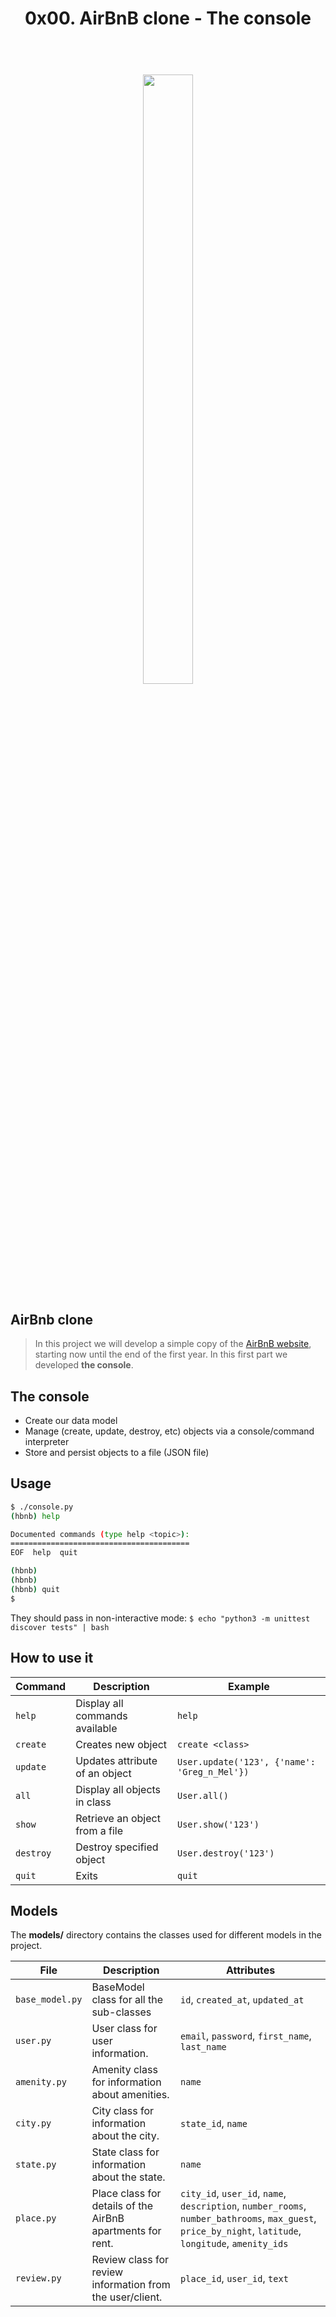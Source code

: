 <h1 align="center" >0x00. AirBnB clone - The console</h1>
<h1 align="center" >
<br>
    <img src="https://user-images.githubusercontent.com/90820795/156004222-8d617b49-62b1-4936-b055-031c7a704d10.png" height="50%" width="40%">
</h1>

## AirBnb clone
> In this project we will develop a simple copy of the [AirBnB website](https://www.airbnb.com), starting now until the end of the first year.
> In this first part we developed **the console**.

## The console
+ Create our data model
+ Manage (create, update, destroy, etc) objects via a console/command interpreter
+ Store and persist objects to a file (JSON file)

## Usage

```bash
$ ./console.py
(hbnb) help

Documented commands (type help <topic>):
========================================
EOF  help  quit

(hbnb)
(hbnb)
(hbnb) quit
$
```

They should pass in non-interactive mode: `$ echo "python3 -m unittest discover tests" | bash`

## How to use it

Command | Description | Example
--------|-------------|--------
`help` | Display all commands available | `help`
`create` | Creates new object | `create <class>`
`update` | Updates attribute of an object | `User.update('123', {'name': 'Greg_n_Mel'})`
`all` | Display all objects in class | `User.all()`
`show` | Retrieve an object from a file | `User.show('123')`
`destroy` | Destroy specified object | `User.destroy('123')`
`quit` | Exits | `quit`

## Models

The **models/** directory contains the classes used for different models in the project.

File | Description | Attributes
---- | ----------- | ----------
`base_model.py` | BaseModel class for all the sub-classes | `id`, `created_at`, `updated_at`
`user.py` | User class for user information. | `email`, `password`, `first_name`, `last_name`
`amenity.py` | Amenity class for information about amenities. | `name`
`city.py` | City class for information about the city. | `state_id`, `name`
`state.py` | State class for information about the state. | `name`
`place.py` | Place class for details of the AirBnB apartments for rent. | `city_id`, `user_id`, `name`, `description`, `number_rooms`, `number_bathrooms`, `max_guest`, `price_by_night`, `latitude`, `longitude`, `amenity_ids`
`review.py` | Review class for review information from the user/client. | `place_id`, `user_id`, `text`
